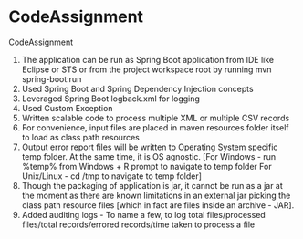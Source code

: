 # CodeAssignment
CodeAssignment
1. The application can be run as Spring Boot application from IDE like Eclipse or STS or from the project workspace root by running mvn spring-boot:run
2. Used Spring Boot and Spring Dependency Injection concepts
3. Leveraged Spring Boot logback.xml for logging
4. Used Custom Exception
5. Written scalable code to process multiple XML or multiple CSV records
6. For convenience, input files are placed in maven resources folder itself to load as class path resources
7. Output error report files will be written to Operating System specific temp folder. At the same time, it is OS agnostic. 
   [For Windows - run %temp% from Windows + R prompt to navigate to temp folder
    For Unix/Linux - cd /tmp to navigate to temp folder]
8. Though the packaging of application is jar, it cannot be run as a jar at the moment as there are known limitations in an external jar picking the class path resource  	files [which in fact are files inside an archive - JAR].
9. Added auditing logs - To name a few, to log total files/processed files/total records/errored records/time taken to process a file
